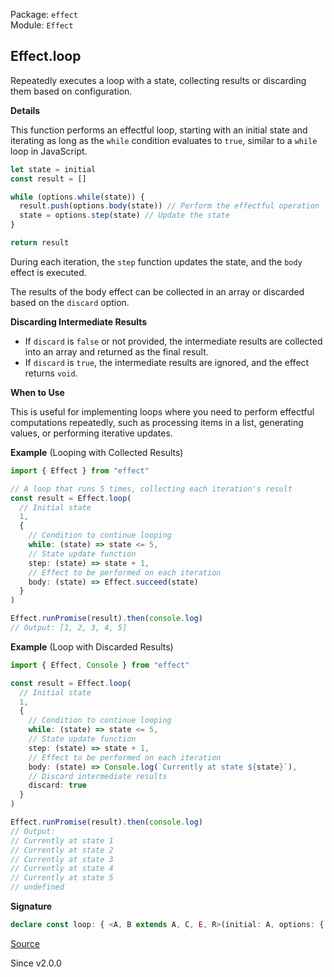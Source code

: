 Package: `effect`<br />
Module: `Effect`<br />

## Effect.loop

Repeatedly executes a loop with a state, collecting results or discarding
them based on configuration.

**Details**

This function performs an effectful loop, starting with an initial state and
iterating as long as the `while` condition evaluates to `true`, similar to a
`while` loop in JavaScript.

```ts
let state = initial
const result = []

while (options.while(state)) {
  result.push(options.body(state)) // Perform the effectful operation
  state = options.step(state) // Update the state
}

return result
```

During each iteration, the `step` function updates the state, and the `body`
effect is executed.

The results of the body effect can be collected in an array or discarded
based on the `discard` option.

**Discarding Intermediate Results**

- If `discard` is `false` or not provided, the intermediate results are
  collected into an array and returned as the final result.
- If `discard` is `true`, the intermediate results are ignored, and the
  effect returns `void`.

**When to Use**

This is useful for implementing loops where you need to perform effectful
computations repeatedly, such as processing items in a list, generating
values, or performing iterative updates.

**Example** (Looping with Collected Results)

```ts
import { Effect } from "effect"

// A loop that runs 5 times, collecting each iteration's result
const result = Effect.loop(
  // Initial state
  1,
  {
    // Condition to continue looping
    while: (state) => state <= 5,
    // State update function
    step: (state) => state + 1,
    // Effect to be performed on each iteration
    body: (state) => Effect.succeed(state)
  }
)

Effect.runPromise(result).then(console.log)
// Output: [1, 2, 3, 4, 5]
```

**Example** (Loop with Discarded Results)

```ts
import { Effect, Console } from "effect"

const result = Effect.loop(
  // Initial state
  1,
  {
    // Condition to continue looping
    while: (state) => state <= 5,
    // State update function
    step: (state) => state + 1,
    // Effect to be performed on each iteration
    body: (state) => Console.log(`Currently at state ${state}`),
    // Discard intermediate results
    discard: true
  }
)

Effect.runPromise(result).then(console.log)
// Output:
// Currently at state 1
// Currently at state 2
// Currently at state 3
// Currently at state 4
// Currently at state 5
// undefined
```

**Signature**

```ts
declare const loop: { <A, B extends A, C, E, R>(initial: A, options: { readonly while: Refinement<A, B>; readonly step: (b: B) => A; readonly body: (b: B) => Effect<C, E, R>; readonly discard?: false | undefined; }): Effect<Array<C>, E, R>; <A, C, E, R>(initial: A, options: { readonly while: (a: A) => boolean; readonly step: (a: A) => A; readonly body: (a: A) => Effect<C, E, R>; readonly discard?: false | undefined; }): Effect<Array<C>, E, R>; <A, B extends A, C, E, R>(initial: A, options: { readonly while: Refinement<A, B>; readonly step: (b: B) => A; readonly body: (b: B) => Effect<C, E, R>; readonly discard: true; }): Effect<void, E, R>; <A, C, E, R>(initial: A, options: { readonly while: (a: A) => boolean; readonly step: (a: A) => A; readonly body: (a: A) => Effect<C, E, R>; readonly discard: true; }): Effect<void, E, R>; }
```

[Source](https://github.com/Effect-TS/effect/tree/main/packages/effect/src/Effect.ts#L10002)

Since v2.0.0